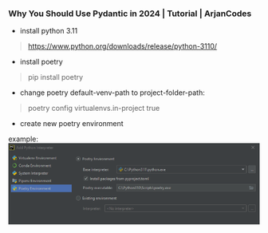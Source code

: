 ### Why You Should Use Pydantic in 2024 | Tutorial | ArjanCodes

- install python 3.11
> https://www.python.org/downloads/release/python-3110/
- install poetry
> pip install poetry
- change poetry default-venv-path to project-folder-path:

> poetry config virtualenvs.in-project true
- create new poetry environment

example:
![img1](/images/img1.png)


